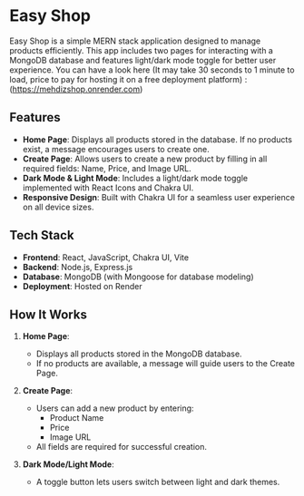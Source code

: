 # Easy Shop

Easy Shop is a simple MERN stack application designed to manage products efficiently. This app includes two pages for interacting with a MongoDB database and features light/dark mode toggle for better user experience.
You can have a look here (It may take 30 seconds to 1 minute to load, price to pay for hosting it on a free deployment platform) : (https://mehdizshop.onrender.com)

## Features

- **Home Page**: Displays all products stored in the database. If no products exist, a message encourages users to create one.
- **Create Page**: Allows users to create a new product by filling in all required fields: Name, Price, and Image URL.
- **Dark Mode & Light Mode**: Includes a light/dark mode toggle implemented with React Icons and Chakra UI.
- **Responsive Design**: Built with Chakra UI for a seamless user experience on all device sizes.

## Tech Stack

- **Frontend**: React, JavaScript, Chakra UI, Vite
- **Backend**: Node.js, Express.js
- **Database**: MongoDB (with Mongoose for database modeling)
- **Deployment**: Hosted on Render

## How It Works

1. **Home Page**:
   - Displays all products stored in the MongoDB database.
   - If no products are available, a message will guide users to the Create Page.

2. **Create Page**:
   - Users can add a new product by entering:
     - Product Name
     - Price
     - Image URL
   - All fields are required for successful creation.

3. **Dark Mode/Light Mode**:
   - A toggle button lets users switch between light and dark themes.

